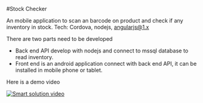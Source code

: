 #Stock Checker

An mobile application to scan an barcode on product and check if any inventory in stock. Tech: Cordova, nodejs, angularjs@1.x

There are two parts need to be developed
- Back end API develop with nodejs and connect to mssql database to read inventory.
- Front end is an android application connect with back end API, it can be installed in mobile phone or tablet.

Here is a demo video

[![Smart solution video](https://img.youtube.com/vi/a8UtXSSanjg/0.jpg)](https://www.youtube.com/watch?v=a8UtXSSanjg)

